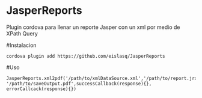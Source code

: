 # JasperReports
Plugin cordova para llenar un reporte Jasper con un xml por medio de XPath Query


#Instalacion 
```
cordova plugin add https://github.com/eislasq/JasperReports
```


#Uso
```
JasperReports.xml2pdf('/path/to/xmlDataSource.xml','/path/to/report.jrxml', '/path/to/saveOutput.pdf',successCallback(response){}, errorCallcack(response){})
```
